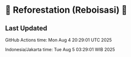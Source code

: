 
# 🌳 Reforestation (Reboisasi) 🌲

## Last Updated

GitHub Actions time: Mon Aug  4 20:29:01 UTC 2025

Indonesia/Jakarta time: Tue Aug  5 03:29:01 WIB 2025
